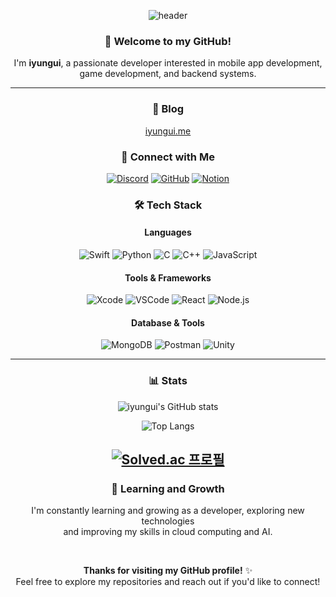 <div align="center">

![header](https://capsule-render.vercel.app/api?type=cylinder&color=gradient&height=200&section=header&text=iyungui&fontSize=80&animation=blinking)


  
### 👋 Welcome to my GitHub!

I'm **iyungui**, a passionate developer interested in mobile app development,<br>
game development, and backend systems.

---

### 📝 Blog
[iyungui.me](https://iyungui.me/)

### 🤝 Connect with Me
[![Discord](https://img.shields.io/badge/Discord-7289DA?style=for-the-badge&logo=discord&logoColor=white)](https://discord.com/)
[![GitHub](https://img.shields.io/badge/GitHub-100000?style=for-the-badge&logo=github&logoColor=white)](https://github.com/iyungui)
[![Notion](https://img.shields.io/badge/Notion-000000?style=for-the-badge&logo=notion&logoColor=white)](https://notion.so/)

### 🛠 Tech Stack

#### Languages
![Swift](https://img.shields.io/badge/Swift-FA7343?style=for-the-badge&logo=swift&logoColor=white)
![Python](https://img.shields.io/badge/Python-14354C?style=for-the-badge&logo=python&logoColor=white)
![C](https://img.shields.io/badge/C-00599C?style=for-the-badge&logo=c&logoColor=white)
![C++](https://img.shields.io/badge/C%2B%2B-00599C?style=for-the-badge&logo=c%2B%2B&logoColor=white)
![JavaScript](https://img.shields.io/badge/JavaScript-F7DF1E?style=for-the-badge&logo=JavaScript&logoColor=black)

#### Tools & Frameworks
![Xcode](https://img.shields.io/badge/Xcode-007ACC?style=for-the-badge&logo=Xcode&logoColor=white)
![VSCode](https://img.shields.io/badge/Visual_Studio_Code-0078D4?style=for-the-badge&logo=visual%20studio%20code&logoColor=white)
![React](https://img.shields.io/badge/React-61DAFB?style=for-the-badge&logo=React&logoColor=black)
![Node.js](https://img.shields.io/badge/Node.js-43853D?style=for-the-badge&logo=node.js&logoColor=white)

#### Database & Tools
![MongoDB](https://img.shields.io/badge/MongoDB-4EA94B?style=for-the-badge&logo=mongodb&logoColor=white)
![Postman](https://img.shields.io/badge/Postman-FF6C37?style=for-the-badge&logo=postman&logoColor=white)
![Unity](https://img.shields.io/badge/unity-%23000000.svg?style=for-the-badge&logo=unity&logoColor=white)

---

### 📊 Stats

![iyungui's GitHub stats](https://github-readme-stats.vercel.app/api?username=iyungui&theme=ambient_gradient&show_icons=true&rank_icon=github)

![Top Langs](https://github-readme-stats.vercel.app/api/top-langs/?username=iyungui&layout=compact&bg_color=00000000)

[![Solved.ac
프로필](http://mazassumnida.wtf/api/v2/generate_badge?boj=dbddml631)](https://solved.ac/dbddml631)
---

### 🌱 Learning and Growth

I'm constantly learning and growing as a developer, exploring new technologies<br>
and improving my skills in cloud computing and AI.

<br>

**Thanks for visiting my GitHub profile!** ✨<br>
Feel free to explore my repositories and reach out if you'd like to connect!

</div>
